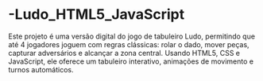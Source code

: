 # -Ludo_HTML5_JavaScript
Este projeto é uma versão digital do jogo de tabuleiro Ludo, permitindo que até 4 jogadores joguem com regras clássicas: rolar o dado, mover peças, capturar adversários e alcançar a zona central. Usando HTML5, CSS e JavaScript, ele oferece um tabuleiro interativo, animações de movimento e turnos automáticos.
